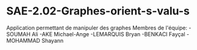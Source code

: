 # SAE-2.02-Graphes-orient-s-valu-s
Application permettant de manipuler des graphes 
Membres de l'équipe:
-SOUMAH Ali
-AKE Michael-Ange
-LEMARQUIS Bryan
-BENKACI Fayçal
-MOHAMMAD Shayann

